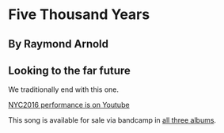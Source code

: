 #  Five Thousand Years
## By Raymond Arnold
## Looking to the far future

We traditionally end with this one.

[NYC2016 performance is on Youtube](https://www.youtube.com/watch?v=4OR4xhTdlfk&index=5&list=PL2kAZU4YexD8EtbrNfI6RP0rjsTAIYwK6#t=3m28s)

This song is available for sale via bandcamp in [all three albums](https//humanistculture.bandcamp.com/).

